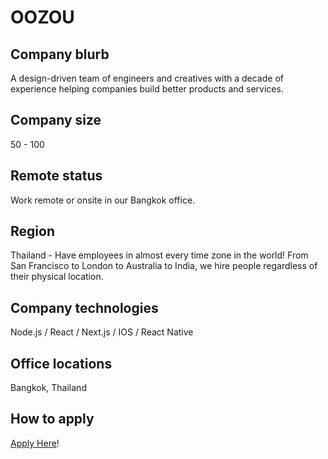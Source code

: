 # OOZOU


## Company blurb

A design-driven team of engineers and creatives with a decade of experience helping companies build better products and services.

## Company size

50 - 100

## Remote status

Work remote or onsite in our Bangkok office.

## Region

Thailand - Have employees in almost every time zone in the world! From San Francisco to London to Australia to India, we hire people regardless of their physical location.

## Company technologies

Node.js / React / Next.js / IOS / React Native

## Office locations

Bangkok, Thailand

## How to apply

[Apply Here](https://oozou.com/careers)!



